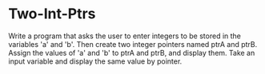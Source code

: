 # Two-Int-Ptrs
Write a program that asks the user to enter integers to be stored in the variables 'a' and 'b'. Then create two integer pointers named ptrA and ptrB. Assign the values of 'a' and 'b' to ptrA and ptrB, and display them.  Take an input variable and display the same value by pointer.
